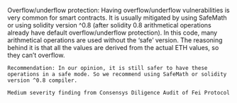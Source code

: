 Overflow/underflow protection: Having overflow/underflow vulnerabilities is very common for smart contracts. It is usually mitigated by using SafeMath or using solidity version ^0.8 (after solidity 0.8 arithmetical operations already have default overflow/underflow protection). In this code, many arithmetical operations are used without the ‘safe’ version. The reasoning behind it is that all the values are derived from the actual ETH values, so they can’t overflow.

    Recommendation: In our opinion, it is still safer to have these operations in a safe mode. So we recommend using SafeMath or solidity version ^0.8 compiler.

    Medium severity finding from Consensys Diligence Audit of Fei Protocol